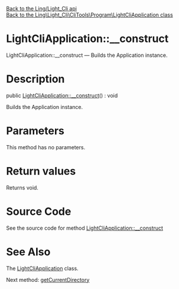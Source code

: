 [Back to the Ling/Light_Cli api](https://github.com/lingtalfi/Light_Cli/blob/master/doc/api/Ling/Light_Cli.md)<br>
[Back to the Ling\Light_Cli\CliTools\Program\LightCliApplication class](https://github.com/lingtalfi/Light_Cli/blob/master/doc/api/Ling/Light_Cli/CliTools/Program/LightCliApplication.md)


LightCliApplication::__construct
================



LightCliApplication::__construct — Builds the Application instance.




Description
================


public [LightCliApplication::__construct](https://github.com/lingtalfi/Light_Cli/blob/master/doc/api/Ling/Light_Cli/CliTools/Program/LightCliApplication/__construct.md)() : void




Builds the Application instance.




Parameters
================

This method has no parameters.


Return values
================

Returns void.








Source Code
===========
See the source code for method [LightCliApplication::__construct](https://github.com/lingtalfi/Light_Cli/blob/master/CliTools/Program/LightCliApplication.php#L53-L72)


See Also
================

The [LightCliApplication](https://github.com/lingtalfi/Light_Cli/blob/master/doc/api/Ling/Light_Cli/CliTools/Program/LightCliApplication.md) class.

Next method: [getCurrentDirectory](https://github.com/lingtalfi/Light_Cli/blob/master/doc/api/Ling/Light_Cli/CliTools/Program/LightCliApplication/getCurrentDirectory.md)<br>

